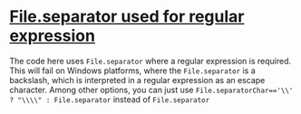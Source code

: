 # [File.separator used for regular expression](https://spotbugs.readthedocs.io/en/latest/bugDescriptions.html#RE_CANT_USE_FILE_SEPARATOR_AS_REGULAR_EXPRESSION)

The code here uses `File.separator`
where a regular expression is required. This will fail on Windows
platforms, where the `File.separator` is a backslash, which is interpreted in a
regular expression as an escape character. Among other options, you can just use
`File.separatorChar=='\\' ? "\\\\" : File.separator` instead of
`File.separator`